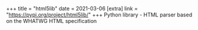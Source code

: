 +++
title = "html5lib"
date = 2021-03-06
[extra]
link = "https://pypi.org/project/html5lib/"
+++
Python library - HTML parser based on the WHATWG HTML specification

